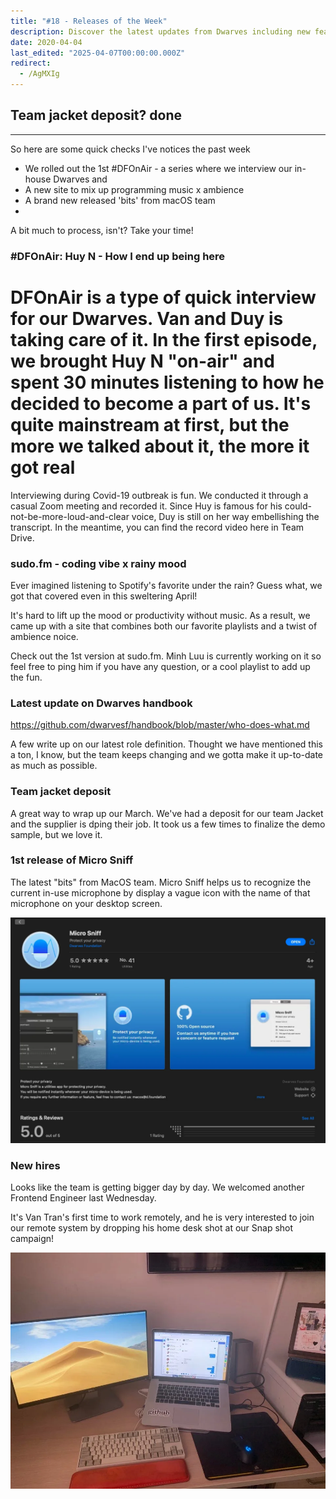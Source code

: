 ```yaml
---
title: "#18 - Releases of the Week"
description: Discover the latest updates from Dwarves including new features, team updates, and a new site for coding vibes.
date: 2020-04-04
last_edited: "2025-04-07T00:00:00.000Z"
redirect:
  - /AgMXIg
---
```


## Team jacket deposit? done

---

So here are some quick checks I've notices the past week

- We rolled out the 1st #DFOnAir - a series where we interview our in-house Dwarves and
- A new site to mix up programming music x ambience
- A brand new released 'bits' from macOS team
-

A bit much to process, isn't? Take your time!

### #DFOnAir: Huy N - How I end up being here

# DFOnAir is a type of quick interview for our Dwarves. Van and Duy is taking care of it. In the first episode, we brought Huy N "on-air" and spent 30 minutes listening to how he decided to become a part of us. It's quite mainstream at first, but the more we talked about it, the more it got real

Interviewing during Covid-19 outbreak is fun. We conducted it through a casual Zoom meeting and recorded it. Since Huy is famous for his could-not-be-more-loud-and-clear voice, Duy is still on her way embellishing the transcript. In the meantime, you can find the record video here in Team Drive.

### sudo.fm - coding vibe x rainy mood

Ever imagined listening to Spotify's favorite under the rain? Guess what, we got that covered even in this sweltering April!

It's hard to lift up the mood or productivity without music. As a result, we came up with a site that combines both our favorite playlists and a twist of ambience noice.

Check out the 1st version at sudo.fm. Minh Luu is currently working on it so feel free to ping him if you have any question, or a cool playlist to add up the fun.

### Latest update on Dwarves handbook

<https://github.com/dwarvesf/handbook/blob/master/who-does-what.md>

A few write up on our latest role definition. Thought we have mentioned this a ton, I know, but the team keeps changing and we gotta make it up-to-date as much as possible.

### Team jacket deposit

A great way to wrap up our March. We've had a deposit for our team Jacket and the supplier is dping their job. It took us a few times to finalize the demo sample, but we love it.

### 1st release of Micro Sniff

The latest "bits" from MacOS team. Micro Sniff helps us to recognize the current in-use microphone by display a vague icon with the name of that microphone on your desktop screen.

![](assets/notion-image-1744007188485-wl7d2.webp)

### New hires

Looks like the team is getting bigger day by day. We welcomed another Frontend Engineer last Wednesday.

It's Van Tran's first time to work remotely, and he is very interested to join our remote system by dropping his home desk shot at our Snap shot campaign!

![](assets/notion-image-1744007190010-echis.webp)
